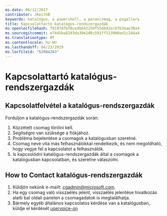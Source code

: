 ```yaml
---
ms.date: 06/12/2017
contributor: JKeithB
keywords: katalógus, a powershell, a parancsmag, a psgallery
title: Kapcsolattartó katalógus-rendszergazdák
ms.openlocfilehash: f9197dfbf0cedb642259f554b42ec6f63eae30a4
ms.sourcegitcommit: e7445ba8203da304286c591ff513900ad1c244a4
ms.translationtype: MT
ms.contentlocale: hu-HU
ms.lasthandoff: 04/23/2019
ms.locfileid: "62084283"
---
```

# <a name="contact-gallery-administrators"></a>Kapcsolattartó katalógus-rendszergazdák

## <a name="when-to-contact-gallery-administrators"></a>Kapcsolatfelvétel a katalógus-rendszergazdák

Forduljon a katalógus-rendszergazdák során:

1. Közzétett csomag törölni kell.
2. Segítségre van szüksége a fiókjához.
3. Probléma bejelentése a csomagok a katalógusban szeretné.
4. Csomag neve vita más felhasználókkal rendelkezik, és nem megoldható, hogy vegye fel a kapcsolatot a felhasználók.
5. Is kapcsolódni katalógus-rendszergazdák által a csomagok a katalógusban kapcsolatban, és szeretne válaszolni.

## <a name="how-to-contact-gallery-administrators"></a>How to Contact katalógus-rendszergazdák

1. Küldjön nekünk e-mailt: cgadmin@microsoft.com.
2. Ha egy csomag való visszaélés jelent, visszaélés jelentése hivatkozás alatti bal oldali panelen a csomagadatok is megtalálhatja.
3. Bármely egyéb általános kapcsolatos kérdése van a katalógusban,. küldje el kérdését [uservoice-on](http://windowsserver.uservoice.com/forums/301869-powershell)
